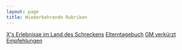 ```yaml
---
layout: page
title: Wiederkehrende Rubriken
---
```


[X's Erlebnisse im Land des Schreckens](https://grillmoebel.github.io/x)  [Elterntagebuch](https://grillmoebel.github.io/ffj)  [GM verkürzt](https://grillmoebel.github.io/gmv)  [Empfehlungen](https://grillmoebel.github.io/emwa)
